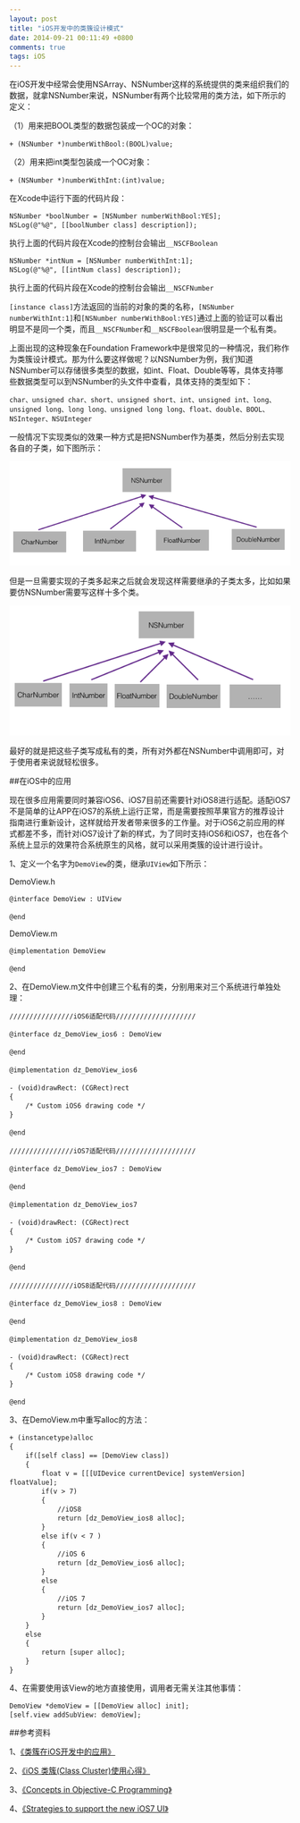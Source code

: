 ```yaml
---
layout: post
title: "iOS开发中的类簇设计模式"
date: 2014-09-21 00:11:49 +0800
comments: true
tags: iOS
---
```


在iOS开发中经常会使用NSArray、NSNumber这样的系统提供的类来组织我们的数据，就拿NSNumber来说，NSNumber有两个比较常用的类方法，如下所示的定义：

（1）用来把BOOL类型的数据包装成一个OC的对象：

`+ (NSNumber *)numberWithBool:(BOOL)value;`

（2）用来把int类型包装成一个OC对象：

`+ (NSNumber *)numberWithInt:(int)value;`

在Xcode中运行下面的代码片段：

```
NSNumber *boolNumber = [NSNumber numberWithBool:YES];
NSLog(@"%@", [[boolNumber class] description]);
```
执行上面的代码片段在Xcode的控制台会输出`__NSCFBoolean`

```
NSNumber *intNum = [NSNumber numberWithInt:1];
NSLog(@"%@", [[intNum class] description]);
```
执行上面的代码片段在Xcode的控制台会输出`__NSCFNumber`

`[instance class]`方法返回的当前的对象的类的名称，`[NSNumber numberWithInt:1]`和`[NSNumber numberWithBool:YES]`通过上面的验证可以看出明显不是同一个类，而且`__NSCFNumber`和`__NSCFBoolean`很明显是一个私有类。

上面出现的这种现象在Foundation Framework中是很常见的一种情况，我们称作为类簇设计模式。那为什么要这样做呢？以NSNumber为例，我们知道NSNumber可以存储很多类型的数据，如int、Float、Double等等，具体支持哪些数据类型可以到NSNumber的头文件中查看，具体支持的类型如下：

`char、unsigned char、short、unsigned short、int、unsigned int、long、unsigned long、long long、unsigned long long、float、double、BOOL、NSInteger、NSUInteger`

一般情况下实现类似的效果一种方式是把NSNumber作为基类，然后分别去实现各自的子类，如下图所示：

![iOS_Class_Cluster_1.png](/images/ios_class_cluster/iOS_Class_Cluster_1.png)

但是一旦需要实现的子类多起来之后就会发现这样需要继承的子类太多，比如如果要仿NSNumber需要写这样十多个类。

![iOS_Class_Cluster_2.png](/images/ios_class_cluster/iOS_Class_Cluster_2.png)

最好的就是把这些子类写成私有的类，所有对外都在NSNumber中调用即可，对于使用者来说就轻松很多。

##在iOS中的应用

现在很多应用需要同时兼容iOS6、iOS7目前还需要针对iOS8进行适配。适配iOS7不是简单的让APP在iOS7的系统上运行正常，而是需要按照苹果官方的推荐设计指南进行重新设计，这样就给开发者带来很多的工作量。对于iOS6之前应用的样式都差不多，而针对iOS7设计了新的样式，为了同时支持iOS6和iOS7，也在各个系统上显示的效果符合系统原生的风格，就可以采用类簇的设计进行设计。

1、定义一个名字为`DemoView`的类，继承`UIView`如下所示：

DemoView.h

```
@interface DemoView : UIView

@end
```

DemoView.m

```
@implementation DemoView

@end
```

2、在DemoView.m文件中创建三个私有的类，分别用来对三个系统进行单独处理：

```
////////////////iOS6适配代码////////////////////

@interface dz_DemoView_ios6 : DemoView

@end

@implementation dz_DemoView_ios6

- (void)drawRect: (CGRect)rect
{
    /* Custom iOS6 drawing code */
}

@end

////////////////iOS7适配代码////////////////////

@interface dz_DemoView_ios7 : DemoView

@end

@implementation dz_DemoView_ios7

- (void)drawRect: (CGRect)rect
{
    /* Custom iOS7 drawing code */
}

@end

////////////////iOS8适配代码////////////////////

@interface dz_DemoView_ios8 : DemoView

@end

@implementation dz_DemoView_ios8

- (void)drawRect: (CGRect)rect
{
    /* Custom iOS8 drawing code */
}

@end
```

3、在DemoView.m中重写alloc的方法：

```
+ (instancetype)alloc
{
    if([self class] == [DemoView class])
    {
        float v = [[[UIDevice currentDevice] systemVersion] floatValue];
        if(v > 7)
        {
            //iOS8
            return [dz_DemoView_ios8 alloc];
        }
        else if(v < 7 )
        {
            //iOS 6
            return [dz_DemoView_ios6 alloc];
        }
        else
        {
            //iOS 7
            return [dz_DemoView_ios7 alloc];
        }
    }
    else
    {
        return [super alloc];
    }
}
```

4、在需要使用该View的地方直接使用，调用者无需关注其他事情：

```
DemoView *demoView = [[DemoView alloc] init];
[self.view addSubView: demoView];
```

##参考资料

1、[《类簇在iOS开发中的应用》](http://limboy.me/ios/2014/01/04/class-cluster.html)

2、[《iOS 类簇(Class Cluster)使用心得》](http://blog.codingcoder.com/class-cluster/)

3、[《Concepts in Objective-C Programming》](https://developer.apple.com/library/ios/documentation/general/conceptual/CocoaEncyclopedia/ClassClusters/ClassClusters.html)

4、[《Strategies to support the new iOS7 UI》](http://www.noxeos.com/2013/06/18/strategies-support-ios7-ui/)